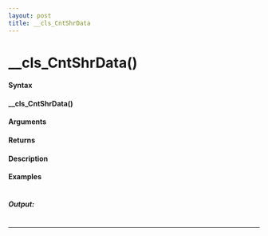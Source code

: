 ```yaml
---
layout: post
title: __cls_CntShrData
---
```


# __cls_CntShrData()


#### Syntax

#### __cls_CntShrData()

#### Arguments

#### Returns

#### Description

#### Examples

```

```

##### Output:

```

```

---